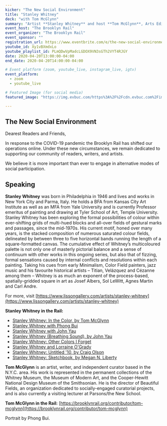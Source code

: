 ```yaml
---
kicker: "The New Social Environment"
title: "Stanley Whitney"
deck: "with Tom McGlynn"
summary: "Artist **Stanley Whitney** and host **Tom McGlynn**, Arts Editor at the Brooklyn Rail discuss creative life in the context of our new social reality."
event_host: "The Brooklyn Rail"
event_organizer: "The Brooklyn Rail"
event_sponsor: ""
registration_url: https://www.eventbrite.com/e/the-new-social-environment-25-stanley-whitney-tickets-102899067882
youtube_id: Xy1vBXmdxLo
youtube_playlist_id: PLmQDwVpMadcLGDOX9VN3sGTh2VYT4RJGY
date: 2020-04-20T13:00:00-04:00
end_date: 2020-04-20T14:00:00-04:00

# Event platform (zoom, youtube_live, instagram_live, igtv)
event_platform:
  - zoom
  - youtube_live

# Featured Image (for social media)
featured_image: "https://img.evbuc.com/https%3A%2F%2Fcdn.evbuc.com%2Fimages%2F98984214%2F250527606728%2F1%2Foriginal.20200418-160308?h=2000&w=720&auto=format%2Ccompress&q=75&sharp=10&s=e188608adb849ae80e71b26f74a8d29f"

---
```


## The New Social Environment
Dearest Readers and Friends,

In response to the COVID-19 pandemic the Brooklyn Rail has shifted our operations online. Under these new circumstances, we remain dedicated to supporting our community of readers, writers, and artists.

We believe it is more important than ever to engage in alternative modes of social participation.

## Speaking

**Stanley Whitney** was born in Philadelphia in 1946 and lives and works in New York City and Parma, Italy. He holds a BFA from Kansas City Art Institute as well as an MFA from Yale University and is currently Professor emeritus of painting and drawing at Tyler School of Art, Temple University. Stanley Whitney has been exploring the formal possibilities of colour within ever-shifting grids of multi-hued blocks and all-over fields of gestural marks and passages, since the mid-1970s. His current motif, honed over many years, is the stacked composition of numerous saturated colour fields, delineated by between three to five horizontal bands running the length of a square-formatted canvas. The cumulative effect of Whitney’s multicoloured palette is not only one of masterly pictorial balance and a sense of continuum with other works in this ongoing series, but also that of fizzing, formal sensations caused by internal conflicts and resolutions within each painting. Taking his cues from early Minimalism, Color Field painters, jazz music and his favourite historical artists – Titian, Velázquez and Cézanne among them – Whitney is as much an exponent of the process-based, spatially-gridded square in art as Josef Albers, Sol LeWitt, Agnes Martin and Carl Andre.

For more, visit  [https://www.lissongallery.com/artists/stanley-whitney](https://www.lissongallery.com/artists/stanley-whitney)

**Stanley Whitney in the Rail:**

-   [Stanley Whitney: In the Color, by Tom McGlynn](https://brooklynrail.org/2018/12/artseen/Stanley-WhitneyL-In-the-Color)
-   [Stanley Whitney with Phong Bui](https://brooklynrail.org/2018/02/in-memoriam/Stanley-Whitney-Jack-Whitten)
-   [Stanley Whitney with John Yau](https://brooklynrail.org/2008/10/art/show-and-tell-contemporary-practice-in-artists-books)
-   [Stanley Whitney (Breathing Sound), by John Yau](https://brooklynrail.org/2006/11/artseen/stanley-whitney)
-   [Stanley Whitney: Other Colors I Forget](https://brooklynrail.org/2013/06/artseen/stanley-whitney-other-colors-i-forget)
-   [Stanley Whitney and Lorraine O'Grady](https://brooklynrail.org/2015/09/artseen/stanley-whitney-and-lorraine-ogrady)
-   [Stanley Whitney: Untitled '10, by Craig Olson](https://brooklynrail.org/2010/02/artseen/stanley-whitney-untitled-10)
-   [Stanley Whitney: Sketchbook, by Megan N. Liberty](https://brooklynrail.org/2017/11/art_books/STANLEY-WHITNEY-Drawings)

**Tom McGlynn**  is an artist, writer, and independent curator based in the N.Y.C. area. His work is represented in the permanent collections of the Whitney Museum, the Museum of Modern Art, and the Cooper-Hewitt National Design Museum of the Smithsonian. He is the director of Beautiful Fields, an organization dedicated to socially-engaged curatorial projects, and is also currently a visiting lecturer at Parsons/the New School.

**Tom McGlynn in the Rail:** [https://brooklynrail.org/contributor/tom-mcglynn](https://brooklynrail.org/contributor/tom-mcglynn)

Portrait by Phong Bui.

